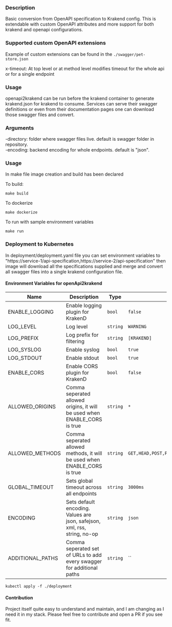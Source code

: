 ### Description
Basic conversion from OpenAPI specification to Krakend config. This is extendable with custom OpenAPI
attributes and more support for both krakend and openapi configurations.

### Supported custom OpenAPI extensions

Example of custom extensions can be found in the `./swagger/pet-store.json`

x-timeout: At top level or at method level modifies timeout for the whole api or for a single endpoint

### Usage

openapi2krakend can be run before the krakend container to generate krakend.json for krakend to consume.
Services can serve their swagger definitions or even from their documentation pages one can download those swagger
files and convert.

### Arguments

-directory: folder where swagger files live. default is swagger folder in repository.
<br>
-encoding: backend encoding for whole endpoints. default is "json".

### Usage

In make file image creation and build has been declared

To build:
```shell
make build
```

To dockerize
````shell
make dockerize
````

To run with sample environment variables
```shell
make run
```

### Deployment to Kubernetes

In deployment/deployment.yaml file you can set environment variables to "https://service-1/api-specification,https://service-2/api-specification"
then image will download all the specifications supplied and merge and convert all swagger files into a single krakend
configuration file.

#### Environment Variables for openApi2krakend

| Name             | Description                                                               | Type     | Default                                                | Required |
|------------------|---------------------------------------------------------------------------|----------|--------------------------------------------------------|:--------:|
| ENABLE_LOGGING   | Enable logging plugin for KrakenD                                         | `bool`   | `false`                                                |    no    |
| LOG_LEVEL        | Log level                                                                 | `string` | `WARNING`                                              |    no    |
| LOG_PREFIX       | Log prefix for filtering                                                  | `string` | `[KRAKEND]`                                            |    no    |
| LOG_SYSLOG       | Enable syslog                                                             | `bool`   | `true`                                                 |    no    |
| LOG_STDOUT       | Enable stdout                                                             | `bool`   | `true`                                                 |    no    |
| ENABLE_CORS      | Enable CORS plugin for KrakenD                                            | `bool`   | `false`                                                |    no    |
| ALLOWED_ORIGINS  | Comma seperated allowed origins, it will be used when ENABLE_CORS is true | `string` | `*`                                                    |    no    |
| ALLOWED_METHODS  | Comma seperated allowed methods, it will be used when ENABLE_CORS is true | `string` | `GET,HEAD,POST,PUT,DELETE,CONNECT,OPTIONS,TRACE,PATCH` |    no    |
 | GLOBAL_TIMEOUT   | Sets global timeout across all endpoints                                  | `string` | `3000ms`                                               |    no    |
| ENCODING         | Sets default encoding. Values are json, safejson, xml, rss, string, no-op | `string` | `json`                                                 |    no    |
| ADDITIONAL_PATHS | Comma seperated set of URLs to add every swagger for additional paths     | `string` | ``                                                     |    no    |

````shell
kubectl apply -f ./deployment
````
#### Contribution
Project itself quite easy to understand and maintain, and I am changing as I need it in my stack. Please feel free to contribute and open a PR if you see fit.